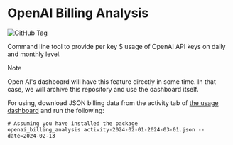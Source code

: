 # OpenAI Billing Analysis

![GitHub Tag](https://img.shields.io/github/v/tag/skit-ai/openai-billing-analysis)

Command line tool to provide per key $ usage of OpenAI API keys on daily and
monthly level.

> [!NOTE]
> Open AI's dashboard will have this feature directly in some time. In
> that case, we will archive this repository and use the dashboard itself.

For using, download JSON billing data from the activity tab of [the usage
dashboard](https://platform.openai.com/usage) and run the following:

```shell
# Assuming you have installed the package
openai_billing_analysis activity-2024-02-01-2024-03-01.json --date=2024-02-13
```
